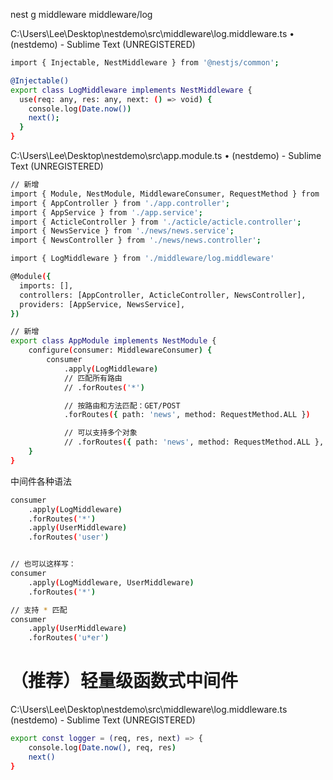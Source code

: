 nest g middleware middleware/log


C:\Users\Lee\Desktop\nestdemo\src\middleware\log.middleware.ts • (nestdemo) - Sublime Text (UNREGISTERED)

```bash
import { Injectable, NestMiddleware } from '@nestjs/common';

@Injectable()
export class LogMiddleware implements NestMiddleware {
  use(req: any, res: any, next: () => void) {
  	console.log(Date.now())
    next();
  }
}
```

C:\Users\Lee\Desktop\nestdemo\src\app.module.ts • (nestdemo) - Sublime Text (UNREGISTERED)

```bash
// 新增
import { Module, NestModule, MiddlewareConsumer, RequestMethod } from '@nestjs/common';
import { AppController } from './app.controller';
import { AppService } from './app.service';
import { ActicleController } from './acticle/acticle.controller';
import { NewsService } from './news/news.service';
import { NewsController } from './news/news.controller';

import { LogMiddleware } from './middleware/log.middleware'

@Module({
  imports: [],
  controllers: [AppController, ActicleController, NewsController],
  providers: [AppService, NewsService],
})

// 新增
export class AppModule implements NestModule {
	configure(consumer: MiddlewareConsumer) {
		consumer
			.apply(LogMiddleware)
			// 匹配所有路由
			// .forRoutes('*')

			// 按路由和方法匹配：GET/POST
			.forRoutes({ path: 'news', method: RequestMethod.ALL })

			// 可以支持多个对象
			// .forRoutes({ path: 'news', method: RequestMethod.ALL }, { path: 'articles', method: RequestMethod.ALL })
	}
}
```

中间件各种语法
```bash
consumer
	.apply(LogMiddleware)
	.forRoutes('*')
	.apply(UserMiddleware)
	.forRoutes('user')


// 也可以这样写：
consumer
	.apply(LogMiddleware, UserMiddleware)
	.forRoutes('*')

// 支持 * 匹配
consumer
	.apply(UserMiddleware)
	.forRoutes('u*er')
```

# （推荐）轻量级函数式中间件

C:\Users\Lee\Desktop\nestdemo\src\middleware\log.middleware.ts (nestdemo) - Sublime Text (UNREGISTERED)

```bash
export const logger = (req, res, next) => {
	console.log(Date.now(), req, res)
	next()
}
```